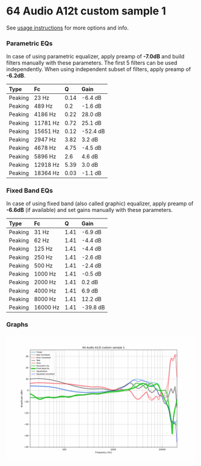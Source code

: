 # 64 Audio A12t custom sample 1
See [usage instructions](https://github.com/jaakkopasanen/AutoEq#usage) for more options and info.

### Parametric EQs
In case of using parametric equalizer, apply preamp of **-7.0dB** and build filters manually
with these parameters. The first 5 filters can be used independently.
When using independent subset of filters, apply preamp of **-6.2dB**.

| Type    | Fc       |    Q | Gain     |
|:--------|:---------|:-----|:---------|
| Peaking | 23 Hz    | 0.14 | -6.4 dB  |
| Peaking | 489 Hz   | 0.2  | -1.6 dB  |
| Peaking | 4186 Hz  | 0.22 | 28.0 dB  |
| Peaking | 11781 Hz | 0.72 | 25.1 dB  |
| Peaking | 15651 Hz | 0.12 | -52.4 dB |
| Peaking | 2947 Hz  | 3.82 | 3.2 dB   |
| Peaking | 4678 Hz  | 4.75 | -4.5 dB  |
| Peaking | 5896 Hz  | 2.6  | 4.6 dB   |
| Peaking | 12918 Hz | 5.39 | 3.0 dB   |
| Peaking | 18364 Hz | 0.03 | -1.1 dB  |

### Fixed Band EQs
In case of using fixed band (also called graphic) equalizer, apply preamp of **-6.6dB**
(if available) and set gains manually with these parameters.

| Type    | Fc       |    Q | Gain     |
|:--------|:---------|:-----|:---------|
| Peaking | 31 Hz    | 1.41 | -6.9 dB  |
| Peaking | 62 Hz    | 1.41 | -4.4 dB  |
| Peaking | 125 Hz   | 1.41 | -4.4 dB  |
| Peaking | 250 Hz   | 1.41 | -2.6 dB  |
| Peaking | 500 Hz   | 1.41 | -2.4 dB  |
| Peaking | 1000 Hz  | 1.41 | -0.5 dB  |
| Peaking | 2000 Hz  | 1.41 | 0.2 dB   |
| Peaking | 4000 Hz  | 1.41 | 6.9 dB   |
| Peaking | 8000 Hz  | 1.41 | 12.2 dB  |
| Peaking | 16000 Hz | 1.41 | -39.8 dB |

### Graphs
![](./64%20Audio%20A12t%20custom%20sample%201.png)